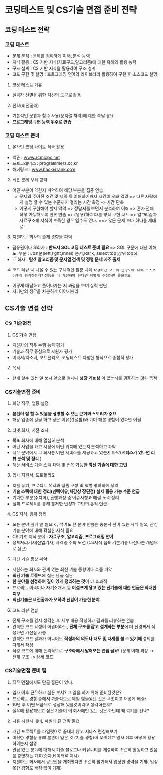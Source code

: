 # 코딩테스트 및 CS기술 면접 준비 전략

## 코딩 테스트 전략

### 코딩 테스트
- 문제 분석 : 문제를 정확하게 이해, 분석 능력
- 지식 활용 : CS 기반 지식(자료구조,알고리즘)에 대한 이해와 활용 능력
- 구조 설계 : CS 기반 지식을 활용하여 구조 설계
- 코드 구현 및 설명 : 프로그래밍 언어와 라이브러리 활용하여 구현 후 소스코드 설명 

1) 코딩 테스트 이유
- 실력자 선별을 위한 차선의 도구로 활용

2) 전략(비전공자)
- 기본적인 문법과 함수 사용(문자열 처리)에 대한 숙달 필요
- **프로그래밍 구현 능력 위주로 연습**

### 코딩 테스트 준비

1) 온라인 코딩 사이트 적극 활용
- 백준 : www.acmicpc.net
- 프로그래머스 : programmers.co.kr
- 해커링크 : www.hackerrank.com

2) 쉬운 문제 부터 공략
- 어떤 부분이 약한지 파악하여 해당 부분을 집중 연습
    - 문제와 주어진 조건 및 제약 등 이해하기까지 시간이 오래 걸려
    => 다른 사람에게 설명 할 수 있는 수준까지 걸리는 시간 측정 -> 시간 단축
    - 어떻게 구현해야 할지 막막
    => 정답지를 보면서 분석하여 이해 => 혼자 전체 작성 가능하도록 반복 연습 => (응용)하여 다른 방식 구현 시도
    => 알고리즘과 자료구조에 지식이 부족한 경우 일수도 있다.
    ==> 많은 문제 보다 하나를 제대로!

3) 지원하는 회사의 출제 경향을 파악
- 금융권이나 SI회사 : **반드시 SQL 코딩 테스트 준비 필요**
    => SQL 구문에 대한 이해도, 수준 : Join문(left,right,inner) 순서,Rank, select top(상위 top5)
- IT 회사 : **탐색 알고리즘 및 문자열 검색 및 정렬 문제 자주 출제**

4) 코드 리뷰 시 나올 수 있는 구체적인 질문 사례
```작성하신 코드의 완성도에 대해 스스로 어떻게 평가하는지?```
```성능을 더 개선해야 한다면 어떻게 수정하면 좋을까요```
- 어떻게 대답하고 풀어나가는 지 과정을 보며 실력 판단
- 자기만의 생각을 차분하게 이야기해라

## CS기술 면접 전략

### CS 기술면접

1) CS 기술 면접
- 지원자의 직무 수행 능력 평가
- 기술과 직무 중심으로 지원자 평가
- 이력서/자소서, 포트폴리오, 코딩테스트 다양한 형식으로 종합적 평가

2) 목적
- 현재 할수 있는 일 보다 앞으로 얼마나 **성장 가능성** 이 있는지를 검증하는 것이 목적

### CS기술면접 준비

1) 희망 직무, 업종 설정
- **본인이 잘 할 수 있음을 설명할 수 있는 근거와 스토리가 중요**
- 해당 업종에 일을 하고 싶은 이유(간절함)와 이미 해본 경험이 있다면 어필

2) 타겟 회사, 사전 조사
- 목표 회사에 대해 열심히 분석
- 어떤 사업을 하고 시장에 어떤 위치에 있는지 분석하고 파악
- 직무 분야에서 그 회사는 어떤 서비스를 제공하고 있는지 파악(**서비스가 있다면 리뷰 분석 및 정리** )
- 해당 서비스 기술 스택 파악 및 접목 가능한 **최신 기술에 대한 고민**

3) 입사 지원서, 포트폴리오
- 지원 동기, 프로젝트 목적과 팀원 구성 및 역할 명확하게 정리
- **기술 스택에 대한 정리(선택이유,체감상 장단점) 실제 활용 가능 수준 언급**
- 기여한 부분(수치화), 진행과정 중 이슈사항과 해결 노력 정리
- 실패 프로젝트를 통해 철저한 반성과 고민의 흔적 언급

4) CS 지식, 용어 정리
- 모든 분야 깊이 알 필요 x , 적어도 한 분야 만큼은 충분히 깊이 있는 지식 필요, 관심 기술 분야에 대해 확실한 지식 필요
- CS 기초 지식 분야 : **자료구조, 알고리즘, 프로그래밍 언어**
- 정보처리기사(산업기사) 자격증 취득 도전 (CS지식 습득 기본기를 다진다는 개념으로 접근)

5) 최신 기술 동향 파악
- 지원하는 회사와 관계 있는 최신 기술 동향이나 흐름 파악
- **최신 기술 트렌드**에 질문 단골 질문
- **한 분야를 선정하여 깊이 있게 정리하는 것**이 더 효과적
- 프로젝트 이력이나 자기소개서 등 **어설프게 알고 있는 신기술에 대한 언급은 최대한 지양**
- **최신기술은 비전공자가 오히려 선점이 가능한 분야**

6) 코드 리뷰 연습
- 전체 구조를 먼저 생각한 후 세부 내용 작성하고 결과를 리뷰하는 연습
- 완벽한 코드 작성이 어렵더라도, **전체 구조를 잡고 설계하는 부분**에 더 신경써서 작성하면 가산점 가능
- 완벽한 코드 결과가 아니어도 **작성자의 의도나 태도 및 자세를 볼 수 있기에** 성의를 다해서 작성
- 작성 코드에 대해 논리적으로 **구조화해서 말해보는 연습 필요!**
  (문제 이해 과정 -> 전체 구조 -> 상세 코드)

### CS기술면접 준비 팁
1) 직무 면접에서도 단골 질문이 있다.
- 입사 이후 근무하고 싶은 부서? 그 일을 하기 위해 준비된것은?
- 프로젝트 경험 중에서 기술적으로 제일 힘들었던 것은 무엇이고 어떻게 해결?
- 10년 후 어떤 모습으로 성장해 있을것이라고 생각하는지?
- 실무에 활용해보고 싶은 기술이 이 회사에만 있는 것은 아닌데 왜 여기를 선택?

2) 다른 지원자 대비, 차별화 된 전략 필요
- 개인 프로젝트를 파일럿으로 끝내지 않고 서비스 런칭해보기
- 이러한 경험을 통해 본인이 얻은 것 (기술 경험)이 무엇이고 입사 이후 어떻게 활용하려는지 설명
- 관심 있는 분야에 대해서 기술 블로그나 커뮤니티를 개설하여 꾸준히 활동하고 있음을 증명하는 지표(숫자,데이터로 제시)
- 지원하는 회사에서 공모전을 개최한다면 꾸준히 참가해서 입상한 경력을 기재( 입상 못한 경험도 빠짐 없이 기재)










